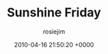 ---
blog: travel
date: 2010-04-16 21:50:20 +0000
title: "Sunshine Friday"
author: rosiejim
permalink: /honeymoon-2010/morocco/marrakech/sunshine-friday/
---